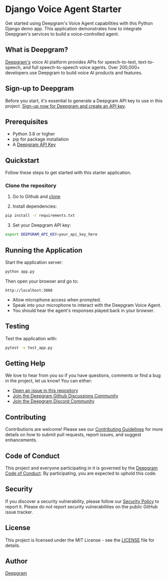 # Django Voice Agent Starter

Get started using Deepgram's Voice Agent capabilities with this Python Django demo app. This application demonstrates how to integrate Deepgram's services to build a voice-controlled agent.

## What is Deepgram?

[Deepgram's](https://deepgram.com/) voice AI platform provides APIs for speech-to-text, text-to-speech, and full speech-to-speech voice agents. Over 200,000+ developers use Deepgram to build voice AI products and features.

## Sign-up to Deepgram

Before you start, it's essential to generate a Deepgram API key to use in this project. [Sign-up now for Deepgram and create an API key](https://console.deepgram.com/signup?jump=keys).

## Prerequisites

- Python 3.8 or higher
- pip for package installation
- A [Deepgram API Key](https://console.deepgram.com/signup?jump=keys)

## Quickstart

Follow these steps to get started with this starter application.

### Clone the repository

1. Go to Github and [clone](https://github.com/deepgram-starters/django-voice-agent.git)

2. Install dependencies:
```bash
pip install -r requirements.txt
```

3. Set your Deepgram API key:
```bash
export DEEPGRAM_API_KEY=your_api_key_here
```

## Running the Application

Start the application server:

```bash
python app.py
```

Then open your browser and go to:

```
http://localhost:3000
```

- Allow microphone access when prompted.
- Speak into your microphone to interact with the Deepgram Voice Agent.
- You should hear the agent's responses played back in your browser.

## Testing

Test the application with:

```bash
pytest -v test_app.py
```

## Getting Help

We love to hear from you so if you have questions, comments or find a bug in the project, let us know! You can either:

- [Open an issue in this repository](https://github.com/deepgram-starters/django-voice-agent/issues/new)
- [Join the Deepgram Github Discussions Community](https://github.com/orgs/deepgram/discussions)
- [Join the Deepgram Discord Community](https://discord.gg/deepgram)

## Contributing

Contributions are welcome! Please see our [Contributing Guidelines](./CONTRIBUTING.md) for more details on how to submit pull requests, report issues, and suggest enhancements.

## Code of Conduct

This project and everyone participating in it is governed by the [Deepgram Code of Conduct](./CODE_OF_CONDUCT.md). By participating, you are expected to uphold this code.

## Security

If you discover a security vulnerability, please follow our [Security Policy](./SECURITY.md) to report it. Please do not report security vulnerabilities on the public GitHub issue tracker.

## License

This project is licensed under the MIT License - see the [LICENSE](./LICENSE) file for details.

## Author

[Deepgram](https://deepgram.com)
